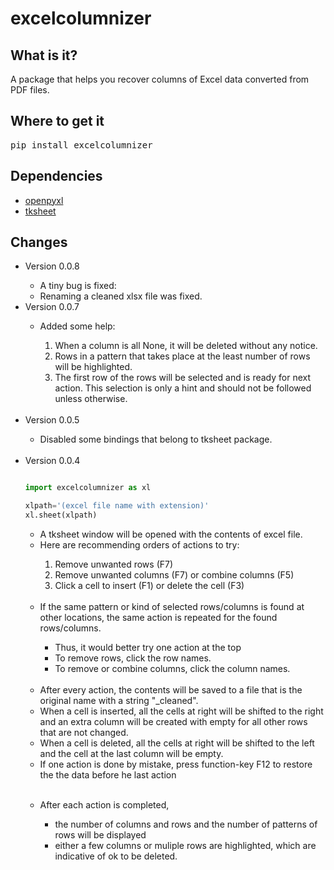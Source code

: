 # excelcolumnizer

## What is it?

A package that helps you recover columns of Excel data converted from PDF files.

## Where to get it

<pre lang=sh>pip install excelcolumnizer</pre>

## Dependencies

<ul><li><a href="https://openpyxl.readthedocs.io/en/stable/">openpyxl</a></li>
<li><a href="https://github.com/ragardner/tksheet">tksheet</a></li></ul>

## Changes
<ul>
<li>Version 0.0.8</li>
<ul><li>A tiny bug is fixed:</li>
<li>Renaming a cleaned xlsx file was fixed.</li></ul
<br>

<li>Version 0.0.7</li>
<ul><li>Added some help:</li>
<ol><li>When a column is all None, it will be deleted without any notice.</li>
<li>Rows in a pattern that takes place at the least number of rows will be highlighted.</li>
<li>The first row of the rows will be selected and is ready for next action. This selection is only a hint and should not be followed unless otherwise.</li></ol></ul>


<br>

<li>Version 0.0.5</li>
<ul><li>Disabled some bindings that belong to tksheet package.</li></ul>
<br>

<li>Version 0.0.4</li>

```python

import excelcolumnizer as xl

xlpath='(excel file name with extension)'
xl.sheet(xlpath)

```

<ul><li>A tksheet window will be opened with the contents of excel file.</li>
<li>Here are recommending orders of actions to try:</li>
<ol><li>Remove unwanted rows (F7)</li>
<li>Remove unwanted columns (F7) or combine columns (F5)</li>
  <li>Click a cell to insert (F1) or delete the cell (F3)</li></ol>
<br>

<li>If the same pattern or kind of selected rows/columns is found at other locations, the same action is repeated for the found rows/columns.</li>
  <ul><li>Thus, it would better try one action at the top</li>
  <li>To remove rows, click the row names.</li>
    <li>To remove or combine columns, click the column names.</li></ul>
  <br>
<li>After every action, the contents will be saved to a file that is the original name with a string "_cleaned".</li>
<li>When a cell is inserted, all the cells at right will be shifted to the right and an extra column will be created with empty for all other rows that are not changed.</li>
<li>When a cell is deleted, all the cells at right will be shifted to the left and the cell at the last column will be empty.</li>
  <li>If one action is done by mistake, press function-key F12 to restore the the data before he last action</li></ul>
  <br>
<ul><li>After each action is completed,</li>
<ul><li>the number of columns and rows and the number of patterns of rows will be displayed</li>
<li>either a few columns or muliple rows are highlighted, which are indicative of ok to be deleted.</li></ul>
</ul>
</ul>
<br>
